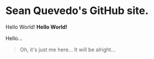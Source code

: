# Sean Quevedo's GitHub site.
Hello World!
**Hello World!**


Hello...

> Oh, it's just me here...
> It will be alright...
